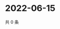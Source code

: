 # 2022-06-15

共 0 条

<!-- BEGIN WEIBO -->
<!-- 最后更新时间 Wed Jun 15 2022 04:01:12 GMT+0800 (China Standard Time) -->

<!-- END WEIBO -->
